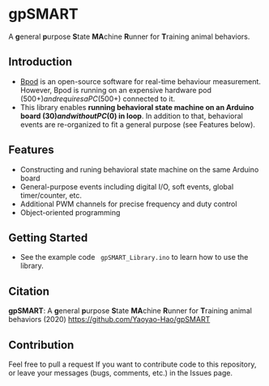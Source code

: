 # gpSMART
A **g**eneral **p**urpose **S**tate **MA**chine **R**unner for **T**raining animal behaviors.

## Introduction
* [Bpod](https://github.com/sanworks/Bpod_StateMachine_Firmware) is an open-source software for real-time behaviour measurement. However, Bpod is running on an expensive hardware pod ($500+) and requires a PC ($500+) connected to it.
* This library enables **running behavioral state machine on an Arduino board ($30) and without PC ($0) in loop**. In addition to that, behavioral events are re-organized to fit a general purpose (see Features below).

## Features
* Constructing and runing behavioral state machine on the same Arduino board
* General-purpose events including digital I/O, soft events, global timer/counter, etc.
* Additional PWM channels for precise frequency and duty control
* Object-oriented programming

## Getting Started
* See the example code ``` gpSMART_Library.ino``` to learn how to use the library.
 
## Citation
**gpSMART**: A **g**eneral **p**urpose **S**tate **MA**chine **R**unner for **T**raining animal behaviors (2020) https://github.com/Yaoyao-Hao/gpSMART

## Contribution
Feel free to pull a request If you want to contribute code to this repository, or leave your messages (bugs, comments, etc.) in the Issues page.
